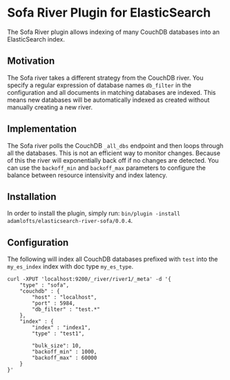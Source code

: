 Sofa River Plugin for ElasticSearch
==================================

The Sofa River plugin allows indexing of many CouchDB databases into an ElasticSearch index.

Motivation
----------

The Sofa river takes a different strategy from the CouchDB river. You specify a regular expression of database names `db_filter` in the configuration and all documents in matching databases are indexed. This means new databases will be automatically indexed as created without manually creating a new river.

Implementation
--------------

The Sofa river polls the CouchDB `_all_dbs` endpoint and then loops through all the databases. This is not an efficient way to monitor changes. Because of this the river will exponentially back off if no changes are detected. You can use the `backoff_min` and `backoff_max` parameters to configure the balance between resource intensivity and index latency.

Installation
------------

In order to install the plugin, simply run: `bin/plugin -install adamlofts/elasticsearch-river-sofa/0.0.4`.

Configuration
-------------

The following will index all CouchDB databases prefixed with `test` into the `my_es_index` index with doc type `my_es_type`.

    curl -XPUT 'localhost:9200/_river/river1/_meta' -d '{
        "type" : "sofa",
        "couchdb" : {
            "host" : "localhost",
            "port" : 5984,
            "db_filter" : "test.*"
        },
        "index" : {
            "index" : "index1",
            "type" : "test1",
    
            "bulk_size": 10,
            "backoff_min" : 1000,
            "backoff_max" : 60000
        }
    }'

